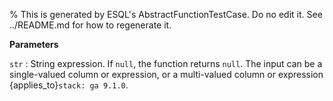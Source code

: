 % This is generated by ESQL's AbstractFunctionTestCase. Do no edit it. See ../README.md for how to regenerate it.

**Parameters**

`str`
:   String expression. If `null`, the function returns `null`. The input can be a single-valued column or expression, or a multi-valued column or expression {applies_to}`stack: ga 9.1.0`. 

